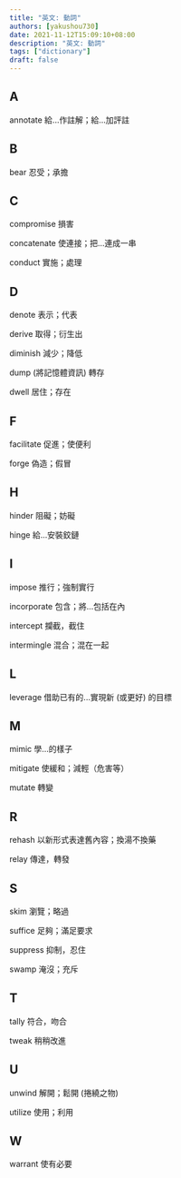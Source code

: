 ```yaml
---
title: "英文: 動詞"
authors: [yakushou730]
date: 2021-11-12T15:09:10+08:00
description: "英文: 動詞"
tags: ["dictionary"]
draft: false
---
```


## A
annotate 給...作註解；給...加評註

## B
bear 忍受；承擔

## C
compromise 損害

concatenate 使連接；把...連成一串

conduct 實施；處理

## D
denote 表示；代表

derive 取得；衍生出

diminish 減少；降低

dump (將記憶體資訊) 轉存

dwell 居住；存在

## F
facilitate 促進；使便利

forge 偽造；假冒

## H
hinder 阻礙；妨礙

hinge 給...安裝鉸鏈

## I
impose 推行；強制實行

incorporate 包含；將…包括在內

intercept 攔截，截住

intermingle 混合；混在一起

## L
leverage 借助已有的...實現新 (或更好) 的目標

## M
mimic 學...的樣子

mitigate 使緩和；減輕（危害等）

mutate 轉變

## R
rehash 以新形式表達舊內容；換湯不換藥

relay 傳達，轉發

## S
skim 瀏覽；略過

suffice 足夠；滿足要求

suppress 抑制，忍住

swamp 淹沒；充斥

## T
tally 符合，吻合

tweak 稍稍改進

## U
unwind 解開；鬆開 (捲繞之物)

utilize 使用；利用

## W
warrant 使有必要
